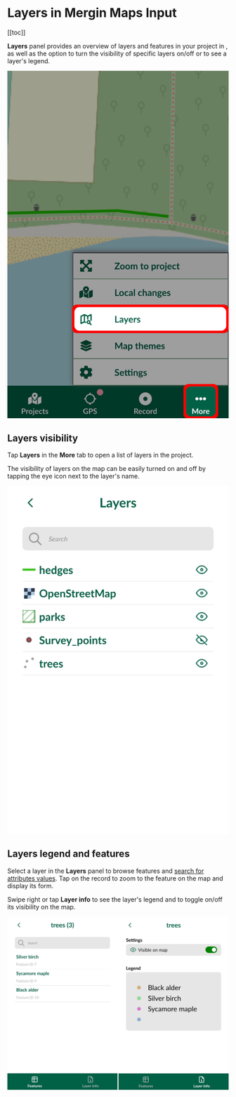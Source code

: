 # Layers in Mergin Maps Input
<Badge text="since Input 1.9.0" type="tip"/>
[[toc]]

**Layers** panel provides an overview of layers and features in your <MainPlatformName /> project in <MobileAppName />, as well as the option to turn the visibility of specific layers on/off or to see a layer's legend.

![input layers](./input-layers.png)

## Layers visibility

Tap **Layers** in the **More** tab to open a list of layers in the project.

The visibility of layers on the map can be easily turned on and off by tapping the eye icon next to the layer's name.

![input layers](./input-layers-view.png)

## Layers legend and features
Select a layer in the **Layers** panel to browse features and [search for attributes values](../../gis/search_data/#searching-for-values-in-mergin-maps-input). Tap on the record to zoom to the feature on the map and display its form.

Swipe right or tap **Layer info** to see the layer's legend and to toggle on/off its visibility on the map.

![input browse](./input-features-legend.png)
